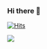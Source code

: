 ### Hi there 👋

[![Hits](https://hits.seeyoufarm.com/api/count/incr/badge.svg?url=https%3A%2F%2Fgithub.com%2Fgwongibeom&count_bg=%23ADE6FF&title_bg=%230F0F0F&icon=&icon_color=%23E7E7E7&title=%E2%9C%A8Welcome&edge_flat=false)](https://hits.seeyoufarm.com)

<a href="https://velog.io/@gwongibeom" target="_blank"><img src="https://img.shields.io/badge/velog-20C997?style=flat-square&logo=velog&logoColor=FFFFFF"/></a>

<!--
**gwongibeom/gwongibeom** is a ✨ _special_ ✨ repository because its `README.md` (this file) appears on your GitHub profile.

Here are some ideas to get you started:

- 🔭 I’m currently working on ...
- 🌱 I’m currently learning ...
- 👯 I’m looking to collaborate on ...
- 🤔 I’m looking for help with ...
- 💬 Ask me about ...
- 📫 How to reach me: ...
- 😄 Pronouns: ...
- ⚡ Fun fact: ...
-->
